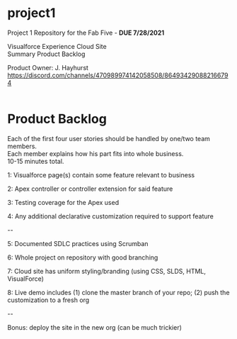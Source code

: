 # project1
Project 1 Repository for the Fab Five - **DUE 7/28/2021**

Visualforce Experience Cloud Site  
Summary Product Backlog  
  

Product Owner: J. Hayhurst  
https://discord.com/channels/470989974142058508/864934290882166794
<br />
<br />    
# Product Backlog   

Each of the first four user stories should be handled by one/two team members.  
Each member explains how his part fits into whole business.  
10-15 minutes total.

1: Visualforce page(s) contain some feature relevant to business

2: Apex controller or controller extension for said feature 

3: Testing coverage for the Apex used

4: Any additional declarative customization required to support feature

--

5: Documented SDLC practices using Scrumban

6: Whole project on repository with good branching

7: Cloud site has uniform styling/branding (using CSS, SLDS, HTML, VisualForce)

8: Live demo includes
  (1) clone the master branch of your repo;
  (2) push the customization to a fresh org 

--

Bonus: deploy the site in the new org (can be much trickier) 

